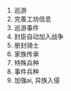 <!--
 * @Date: 2021-05-19 01:46:53
 * @LastEditTime: 2021-05-20 13:00:51
 * @FilePath: \gameMod\todo.md
-->
1. 巡游
2. 完善工坊信息
3. 巡游事件
4. 封臣自动加入战争
5. 册封骑士
6. 家族传承
7. 特殊兵种
8.  事件兵种
9.  加强ai, 异族入侵